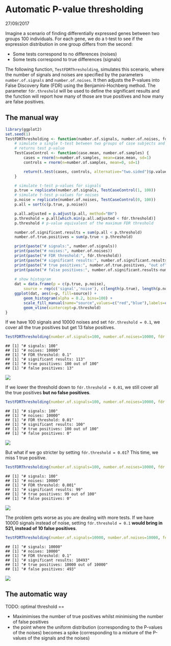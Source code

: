 Automatic P-value thresholding
================
27/09/2017

Imagine a scenario of finding differentially expressed genes between two groups 100 individuals. For each gene, we do a t-test to see if the expression distribution in one group differs from the second:
- Some tests correspond to no differences (noises)
- Some tests correspond to true differences (signals)

The following function, `TestFDRThresholding`, simulates this scenario, where the number of signals and noises are specified by the parameters `number.of.signals` and `number.of.noises`. It then adjusts the P-values into False Discovery Rate (FDR) using the Benjamini-Hochberg method. The parameter `fdr.threshold` will be used to define the significant results and the function will report how many of those are true positives and how many are false positives.

The manual way
--------------

``` r
library(ggplot2)
set.seed(1)
TestFDRThresholding <- function(number.of.signals, number.of.noises, fdr.threshold) {
    # simulate a single t-test between two groups of case subjects and control subjects
    # returns test p-value
    TestCaseControl <- function(case.mean, number.of.samples) {
        cases = rnorm(n=number.of.samples, mean=case.mean, sd=1)
        controls = rnorm(n=number.of.samples, mean=0, sd=1)

        return(t.test(cases, controls, alternative="two.sided")$p.value)
    }

    # simulate t-test p-values for signals
    p.true = replicate(number.of.signals, TestCaseControl(1, 100))
    # simulate t-test p-values for noises
    p.noise = replicate(number.of.noises, TestCaseControl(0, 100))
    p.all = sort(c(p.true, p.noise))

    p.all.adjusted = p.adjust(p.all, method="BH")
    p.threshold = p.all[which.min(p.all.adjusted < fdr.threshold)]
    p.threshold # p-value equivalent of the maximum FDR threshold

    number.of.significant.results = sum(p.all < p.threshold)
    number.of.true.positives = sum(p.true < p.threshold)

    print(paste("# signals:", number.of.signals))
    print(paste("# noises:", number.of.noises))
    print(paste("# FDR threshold:", fdr.threshold))
    print(paste("# significant results:", number.of.significant.results))
    print(paste("# true positives:", number.of.true.positives, "out of", number.of.signals))
    print(paste("# false positives:", number.of.significant.results-number.of.true.positives))
    
    # show histogram
    dat = data.frame(p = c(p.true, p.noise),
        source = rep(c('signal','noise'), c(length(p.true), length(p.noise))))
    ggplot(dat, aes(x=p, fill=source)) +
        geom_histogram(alpha = 0.2, bins=100) +
        scale_fill_manual(name="source",values=c("red","blue"),labels=c("noise","signal")) +
        geom_vline(xintercept=p.threshold)
}
```

If we have 100 signals and 10000 noises and set `fdr.threshold = 0.1`, we cover all the true positives but get 13 false positives.

``` r
TestFDRThresholding(number.of.signals=100, number.of.noises=10000, fdr.threshold=0.1)
```

    ## [1] "# signals: 100"
    ## [1] "# noises: 10000"
    ## [1] "# FDR threshold: 0.1"
    ## [1] "# significant results: 113"
    ## [1] "# true positives: 100 out of 100"
    ## [1] "# false positives: 13"

![](autoPValThresholding_files/figure-markdown_github-ascii_identifiers/unnamed-chunk-2-1.png)

If we lower the threshold down to `fdr.threshold = 0.01`, we still cover all the true positives **but no false positives**.

``` r
TestFDRThresholding(number.of.signals=100, number.of.noises=10000, fdr.threshold=0.01)
```

    ## [1] "# signals: 100"
    ## [1] "# noises: 10000"
    ## [1] "# FDR threshold: 0.01"
    ## [1] "# significant results: 100"
    ## [1] "# true positives: 100 out of 100"
    ## [1] "# false positives: 0"

![](autoPValThresholding_files/figure-markdown_github-ascii_identifiers/unnamed-chunk-3-1.png)

But what if we go stricter by setting `fdr.threshold = 0.01`? This time, we miss 1 true positive.

``` r
TestFDRThresholding(number.of.signals=100, number.of.noises=10000, fdr.threshold=0.001)
```

    ## [1] "# signals: 100"
    ## [1] "# noises: 10000"
    ## [1] "# FDR threshold: 0.001"
    ## [1] "# significant results: 99"
    ## [1] "# true positives: 99 out of 100"
    ## [1] "# false positives: 0"

![](autoPValThresholding_files/figure-markdown_github-ascii_identifiers/unnamed-chunk-4-1.png)

The problem gets worse as you are dealing with more tests. If we have 10000 signals instead of noise, setting `fdr.threshold = 0.1` **would bring in 521, instead of 10 false positives**.

``` r
TestFDRThresholding(number.of.signals=10000, number.of.noises=10000, fdr.threshold=0.1)
```

    ## [1] "# signals: 10000"
    ## [1] "# noises: 10000"
    ## [1] "# FDR threshold: 0.1"
    ## [1] "# significant results: 10493"
    ## [1] "# true positives: 10000 out of 10000"
    ## [1] "# false positives: 493"

![](autoPValThresholding_files/figure-markdown_github-ascii_identifiers/unnamed-chunk-5-1.png)

The automatic way
-----------------

TODO: optimal threshold ==
- Maximimises the number of true positives whilst minimising the number of false positives
- the point where the uniform distribution (corresponding to the P-values of the noises) becomes a spike (corresponding to a mixture of the P-values of the signals and the noises)

